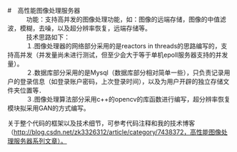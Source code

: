 #　高性能图像处理服务器　<br/>
　　　功能：支持高并发的图像处理功能，如：图像的远端存储，图像的中值滤波，模糊，去噪，以及超分辨率恢复，远端存储等。<br />
　　　技术思路如下：<br />
　　　１.图像处理器的网络部分采用的是reactors in threads的思路编写的，支持高并发（并发量尚未进行测试，但至少会大于等于单机epoll服务器支持的并发量）。<br />
　　　２.数据库部分采用的是Mysql（数据库部分相对简单一些），只负责记录用户的登录信息（如登录账户密码，上次登录时间），以及为用户开辟的独立存储文件夹位置等．<br />
　　　３.图像处理算法部分采用c++的opencv的库函数进行编写，超分辨率恢复模块拟采用GAN的方式编写。<br />
  
关于整个代码的框架以及技术细节，可参考代码注释和我的技术博客（http://blog.csdn.net/zk3326312/article/category/7438372，高性能图像处理服务器系列文章）。
  
